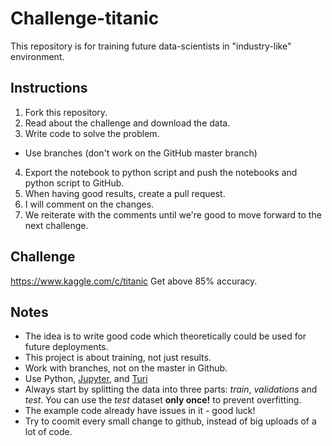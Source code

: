 # Challenge-titanic
This repository is for training future data-scientists in "industry-like" environment. 

## Instructions
1. Fork this repository. 
2. Read about the challenge and download the data.
3. Write code to solve the problem.
* Use branches (don't work on the GitHub master branch)
4. Export the notebook to python script and push the notebooks and python script to GitHub.
5. When having good results, create a pull request.
6. I will comment on the changes.
7. We reiterate with the comments until we're good to move forward to the next challenge. 

## Challenge
https://www.kaggle.com/c/titanic
Get above 85% accuracy. 

## Notes
* The idea is to write good code which theoretically could be used for future deployments. 
* This project is about training, not just results.  
* Work with branches, not on the master in Github. 
* Use Python, [Jupyter](http://jupyter.org/), and [Turi](https://github.com/apple/turicreate)
* Always start by splitting the data into three parts: *train*, *validations* and *test*. You can use the *test* dataset **only once!** to prevent overfitting.
* The example code already have issues in it - good luck!
* Try to coomit every small change to github, instead of big uploads of a lot of code.
